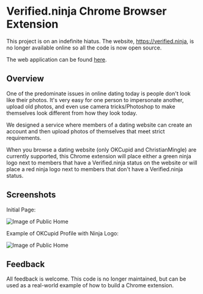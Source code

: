 # Verified.ninja Chrome Browser Extension

This project is on an indefinite hiatus. The website, https://verified.ninja, is no longer available online
so all the code is now open source.

The web application can be found [here](https://github.com/verifiedninja/webapp).

## Overview

One of the predominate issues in online dating today is people don't look like their photos.
It's very easy for one person to impersonate another, upload old photos, and even use camera tricks/Photoshop
to make themselves look different from how they look today.

We designed a service where members of a dating website can create an account and then upload photos of themselves
that meet strict requirements.

When you browse a dating website (only OKCupid and ChristianMingle) are currently supported, 
this Chrome extension will place either a green ninja logo next to members that have a Verified.ninja
status on the website or will place a red ninja logo next to members that don't have a Verified.ninja
status.

## Screenshots

Initial Page:

![Image of Public Home](https://raw.githubusercontent.com/verifiedninja/chromeext/master/github_screenshots/screenshot2.png)

Example of OKCupid Profile with Ninja Logo:

![Image of Public Home](https://raw.githubusercontent.com/verifiedninja/chromeext/master/github_screenshots/screenshot.png)

## Feedback

All feedback is welcome. This code is no longer maintained, but can be used as a real-world example of how to build a Chrome
extension.